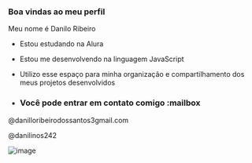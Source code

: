 ### Boa vindas ao meu perfil

Meu nome é Danilo Ribeiro

- Estou estudando na Alura
- Estou me desenvolvendo na linguagem JavaScript
- Utilizo esse espaço para minha organização e compartilhamento dos meus projetos desenvolvidos

- ### Você pode entrar em contato comigo :mailbox

@danilloribeirodossantos3gmail.com

@danilinos242


![image](https://media1.tenor.com/m/DEpGK02sAloAAAAd/caminhao-drift.gif)
